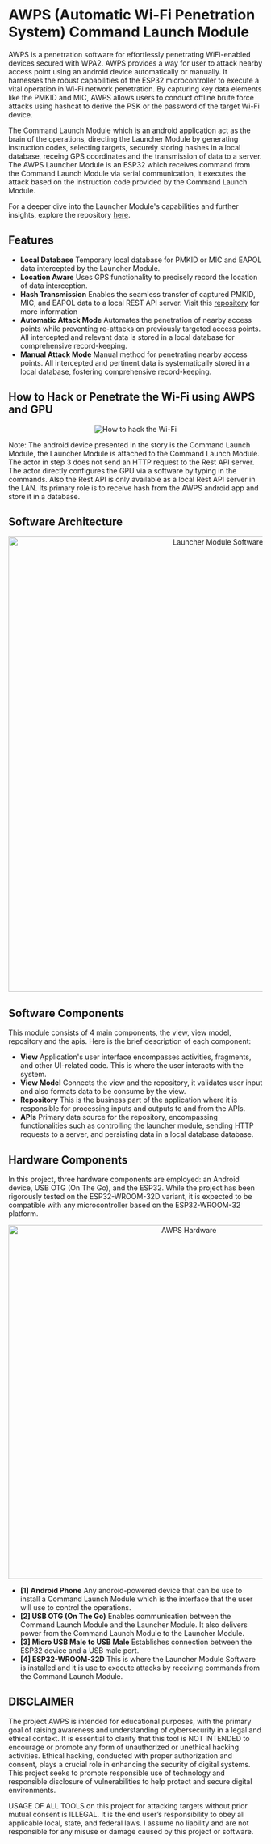 # AWPS (Automatic Wi-Fi Penetration System) Command Launch Module

AWPS is a penetration software for effortlessly penetrating WiFi-enabled devices secured with WPA2. AWPS provides a way for user to attack nearby access point using an android device automatically or manually. It harnesses the robust capabilities of the ESP32 microcontroller to execute a vital operation in Wi-Fi network penetration. By capturing key data elements like the PMKID and MIC, AWPS allows users to conduct offline brute force attacks using hashcat to derive the PSK or the password of the target Wi-Fi device.

The Command Launch Module which is an android application act as the brain of the operations, directing the Launcher Module by generating instruction codes, selecting targets, securely storing hashes in a local database, receing GPS coordinates and the transmission of data to a server. The AWPS Launcher Module is an ESP32 which receives command from the Command Launch Module via serial communication, it executes the attack based on the instruction code provided by the Command Launch Module.

For a deeper dive into the Launcher Module's capabilities and further insights, explore the repository [here](https://github.com/johndeweyzxc/AWPS-Launcher-Module).

## Features

- **Local Database** Temporary local database for PMKID or MIC and EAPOL data intercepted by the Launcher Module.
- **Location Aware** Uses GPS functionality to precisely record the location of data interception.
- **Hash Transmission** Enables the seamless transfer of captured PMKID, MIC, and EAPOL data to
  a local REST API server. Visit this [repository](https://github.com/johndeweyzxc/AWPS-Bridge) for more information
- **Automatic Attack Mode** Automates the penetration of nearby access points while preventing re-attacks on previously targeted access points. All intercepted and relevant data is stored in a local database for comprehensive record-keeping.
- **Manual Attack Mode** Manual method for penetrating nearby access points. All intercepted and pertinent data is systematically stored in a local database, fostering comprehensive record-keeping.

## How to Hack or Penetrate the Wi-Fi using AWPS and GPU

<p align="center">
    <img src="visuals/How-to-hack-the-Wi-Fi.png" alt="How to hack the Wi-Fi">
</p>

Note: The android device presented in the story is the Command Launch Module, the Launcher Module is attached to the Command Launch Module. The actor in step 3 does not send an HTTP request to the Rest API server. The actor directly configures the GPU via a software by typing in the commands. Also the Rest API is only available as a local Rest API server in the LAN. Its primary role is to receive hash from the AWPS android app and store it in a database.

## Software Architecture

<p align="center">
    <img src="visuals/Command-Launch-Module-Software-Architecture.png" alt="Launcher Module Software Architecture" width="900">
</p>

## Software Components

This module consists of 4 main components, the view, view model, repository and the apis. Here is the brief description of each component:

- **View** Application's user interface encompasses activities, fragments, and other UI-related code. This is where the user interacts with the system.
- **View Model** Connects the view and the repository, it validates user input and also formats data to be consume by the view.
- **Repository** This is the business part of the application where it is responsible for processing inputs and outputs to and from the APIs.
- **APIs** Primary data source for the repository, encompassing functionalities such as controlling the launcher module, sending HTTP requests to a server, and persisting data in a local database database.

## Hardware Components

In this project, three hardware components are employed: an Android device, USB OTG (On The Go), and the ESP32. While the project has been rigorously tested on the ESP32-WROOM-32D variant, it is expected to be compatible with any microcontroller based on the ESP32-WROOM-32 platform.

<p align="center">
    <img src="visuals/AWPS-Hardware.png" alt="AWPS Hardware" width="700">
</p>

- **[1] Android Phone** Any android-powered device that can be use to install a Command Launch Module which is the interface that the user will use to control the operations.
- **[2] USB OTG (On The Go)** Enables communication between the Command Launch Module and the Launcher Module. It also delivers power from the Command Launch Module to the Launcher Module.
- **[3] Micro USB Male to USB Male** Establishes connection between the ESP32 device and a USB male port.
- **[4] ESP32-WROOM-32D** This is where the Launcher Module Software is installed and it is use to execute attacks by receiving commands from the Command Launch Module.

## DISCLAIMER

The project AWPS is intended for educational purposes, with the primary goal of raising awareness and understanding of cybersecurity in a legal and ethical context. It is essential to clarify that this tool is NOT INTENDED to encourage or promote any form of unauthorized or unethical hacking activities. Ethical hacking, conducted with proper authorization and consent, plays a crucial role in enhancing the security of digital systems. This project seeks to promote responsible use of technology and responsible disclosure of vulnerabilities to help protect and secure digital environments.

USAGE OF ALL TOOLS on this project for attacking targets without prior mutual consent is ILLEGAL. It is the end user’s responsibility to obey all applicable local, state, and federal laws. I assume no liability and are not responsible for any misuse or damage caused by this project or software.
